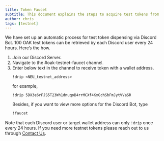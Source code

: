 ```yaml
---
title: Token Faucet
subtitle: This document explains the steps to acquire test tokens from the Neumann (NEU) testnet
author: chris
tags: [testnet]
---
```


We have set up an automatic process for test token dispensing via Discord Bot. 100 OAK test tokens can be retrieved by each Discord user every 24 hours. Here’s the how.

1. Join our Discord Server.
1. Navigate to the #oak-testnet-faucet channel.
1. Enter below text in the channel to receive token with a wallet address.
    ```
    !drip <NEU_testnet_address>
    ```
    for example,
    ```
    !drip 5DX3e6rFJS5T23Wh1dnuqoB4rrMCXf4KxGchSbFmJytVVaSR
    ```
    Besides, if you want to view more options for the Discord Bot, type
    ```bash
    !faucet
    ```
Note that each Discord user or target wallet address can only `!drip` once every 24 hours. If you need more testnet tokens please reach out to us through [Contact Us](../contact-us).
